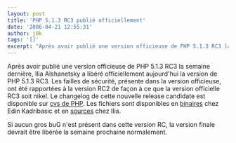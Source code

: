 ```yaml
---
layout: post
title: 'PHP 5.1.3 RC3 publié officiellement'
date: '2006-04-21 12:55:31'
author: j0k
tags: '[]'
excerpt: "Après avoir publié une version officieuse de PHP 5.1.3 RC3 la semaine dernière, Ilia Alshanetsky a libéré officiellement aujourd'hui la version de PHP 5.1.3 RC3.     \nLes failles de sécurité, présente dans la version officieuse, ont été rapportées à la version RC2 de façon à ce que la version officielle RC3 soit nikel. Le changelog de cette nouvelle release      …"
---
```


Après avoir publié une version officieuse de PHP 5.1.3 RC3 la semaine dernière, Ilia Alshanetsky a libéré officiellement aujourd'hui la version de PHP 5.1.3 RC3.
Les failles de sécurité, présente dans la version officieuse, ont été rapportées à la version RC2 de façon à ce que la version officielle RC3 soit nikel. Le changelog de cette nouvelle release candidate est disponible sur [cvs de PHP](http://cvs.php.net/viewcvs.cgi/php-src/NEWS?view=markup&amp;rev=1.2027.2.524). Les fichiers sont disponibles en [binaires](http://downloads.php.net/edink/) chez Edin Kadribasic et en [sources](http://downloads.php.net/ilia/) chez Ilia.

Si aucun gros buG n'est présent dans cette version RC, la version finale devrait être libérée la semaine prochaine normalement.
